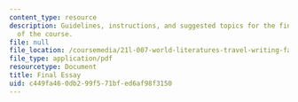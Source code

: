 ```yaml
---
content_type: resource
description: Guidelines, instructions, and suggested topics for the final essay assignment
  of the course.
file: null
file_location: /coursemedia/21l-007-world-literatures-travel-writing-fall-2008/c449fa460db299f571bfed6af98f3150_final_essay.pdf
file_type: application/pdf
resourcetype: Document
title: Final Essay
uid: c449fa46-0db2-99f5-71bf-ed6af98f3150
---
```

